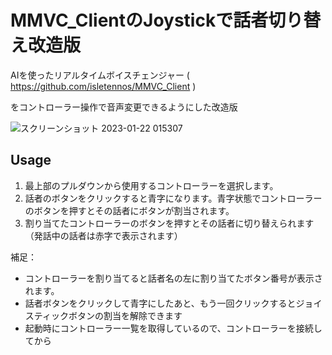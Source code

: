 MMVC_ClientのJoystickで話者切り替え改造版
====

AIを使ったリアルタイムボイスチェンジャー ( https://github.com/isletennos/MMVC_Client )  

をコントローラー操作で音声変更できるようにした改造版  

![スクリーンショット 2023-01-22 015307](https://user-images.githubusercontent.com/77018668/213877799-5e933b03-b114-4caa-92b6-46a7888ee09d.png)

## Usage
1. 最上部のプルダウンから使用するコントローラーを選択します。
2. 話者のボタンをクリックすると青字になります。青字状態でコントローラーのボタンを押すとその話者にボタンが割当されます。
3. 割り当てたコントローラーのボタンを押すとその話者に切り替えられます（発話中の話者は赤字で表示されます）

補足：
* コントローラーを割り当てると話者名の左に割り当てたボタン番号が表示されます。
* 話者ボタンをクリックして青字にしたあと、もう一回クリックするとジョイスティックボタンの割当を解除できます
* 起動時にコントローラー一覧を取得しているので、コントローラーを接続してから
